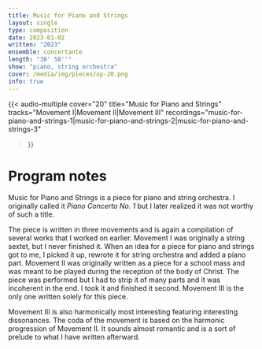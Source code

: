 ```yaml
---
title: Music for Piano and Strings
layout: single
type: composition
date: 2023-01-02
written: "2023"
ensemble: concertante
length: "38' 58''"
show: "piano, string orchestra"
cover: /media/img/pieces/op-20.png
info: true
---
```


{{< audio-multiple
    cover="20"
    title="Music for Piano and Strings"
    tracks="Movement I|Movement II|Movement III"
    recordings="music-for-piano-and-strings-1|music-for-piano-and-strings-2|music-for-piano-and-strings-3"
>}}

# Program notes

Music for Piano and Strings is a piece for piano and string orchestra. I originally called it *Piano Concerto No. 1* but I later realized it was not worthy of such a title.

The piece is written in three movements and is again a compilation of several works that I worked on earlier. Movement I was originally a string sextet, but I never finished it. When an idea for a piece for piano and strings got to me, I picked it up, rewrote it for string orchestra and added a piano part. Movement II was originally written as a piece for a school mass and was meant to be played during the reception of the body of Christ. The piece was performed but I had to strip it of many parts and it was incoherent in the end. I took it and finished it second. Movement III is the only one written solely for this piece.

Movement III is also harmonically most interesting featuring interesting dissonances. The coda of the movement is based on the harmonic progression of Movement II. It sounds almost romantic and is a sort of prelude to what I have written afterward.
